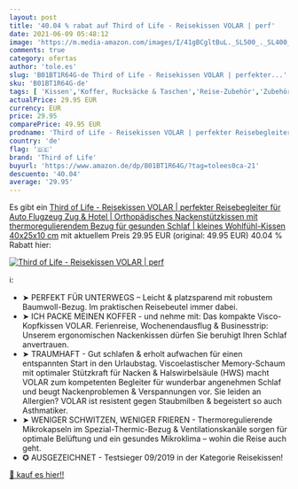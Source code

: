 ```yaml
---
layout: post
title: '40.04 % rabat auf Third of Life - Reisekissen VOLAR | perf'
date: 2021-06-09 05:48:12
image: 'https://m.media-amazon.com/images/I/41gBCgltBuL._SL500_._SL400_.jpg'
comments: true
category: ofertas
author: 'tole.es'
slug: 'B01BT1R64G-de Third of Life - Reisekissen VOLAR | perfekter...'
sku: 'B01BT1R64G-de'
tags: [ 'Kissen','Koffer, Rucksäcke & Taschen','Reise-Zubehör','Zubehör','third of life', ]
actualPrice: 29.95 EUR
currency: EUR
price: 29.95
comparePrice: 49.95 EUR
prodname: 'Third of Life - Reisekissen VOLAR | perfekter Reisebegleiter für Auto  Flugzeug  Zug & Hotel | Orthopädisches Nackenstützkissen mit thermoregulierendem Bezug für gesunden Schlaf | kleines Wohlfühl-Kissen  40x25x10 cm'
country: 'de'
flag: '🇩🇪'
brand: 'Third of Life'
buyurl: 'https://www.amazon.de/dp/B01BT1R64G/?tag=tolees0ca-21'
descuento: '40.04'
average: '29.95'
---
```


Es gibt ein [Third of Life - Reisekissen VOLAR | perfekter Reisebegleiter für Auto  Flugzeug  Zug & Hotel | Orthopädisches Nackenstützkissen mit thermoregulierendem Bezug für gesunden Schlaf | kleines Wohlfühl-Kissen  40x25x10 cm](https://www.amazon.de/dp/B01BT1R64G/?tag=tolees0ca-21) mit aktuellem Preis 29.95 EUR (original: 49.95 EUR) 40.04 % Rabatt hier:

[![Third of Life - Reisekissen VOLAR | perf](https://m.media-amazon.com/images/I/41gBCgltBuL._SL500_._SL400_.jpg)](https://www.amazon.de/dp/B01BT1R64G/?tag=tolees0ca-21)

ℹ️:

- ➤ PERFEKT FÜR UNTERWEGS – Leicht & platzsparend mit robustem Baumwoll-Bezug. Im praktischen Reisebeutel immer dabei.
- ➤ ICH PACKE MEINEN KOFFER - und nehme mit: Das kompakte Visco-Kopfkissen VOLAR. Ferienreise, Wochenendausflug & Businesstrip: Unserem ergonomischen Nackenkissen dürfen Sie beruhigt Ihren Schlaf anvertrauen.
- ➤ TRAUMHAFT - Gut schlafen & erholt aufwachen für einen entspannten Start in den Urlaubstag. Viscoelastischer Memory-Schaum mit optimaler Stützkraft für Nacken & Halswirbelsäule (HWS) macht VOLAR zum kompetenten Begleiter für wunderbar angenehmen Schlaf und beugt Nackenproblemen & Verspannungen vor. Sie leiden an Allergien? VOLAR ist resistent gegen Staubmilben & begeistert so auch Asthmatiker.
- ➤ WENIGER SCHWITZEN, WENIGER FRIEREN - Thermoregulierende Mikrokapseln im Spezial-Thermic-Bezug & Ventilationskanäle sorgen für optimale Belüftung und ein gesundes Mikroklima – wohin die Reise auch geht.
- ✪ AUSGEZEICHNET - Testsieger 09/2019 in der Kategorie Reisekissen!

[🛒 kauf es hier!!](https://www.amazon.de/dp/B01BT1R64G/?tag=tolees0ca-21)
